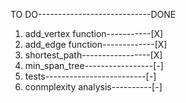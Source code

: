 TO DO----------------------------DONE
1. add_vertex function-----------[X]
2. add_edge function-------------[X]
3. shortest_path-----------------[X]
4. min_span_tree-----------------[-]
5. tests-------------------------[-]
6. conmplexity analysis----------[-]
   
